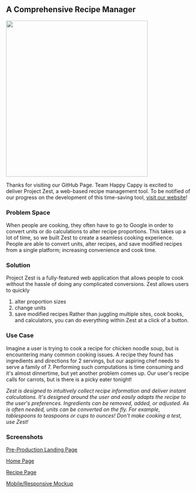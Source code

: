 ## A Comprehensive Recipe Manager

<a href="https://projectze.st"> <img src="https://projectze.st/static/media/zest.c2cebea3.png" align="center" height="427" width="387"> </a>


Thanks for visiting our GitHub Page. Team Happy Cappy is excited to deliver Project Zest, a web-based recipe management tool. To be notified of our progress on the development of this time-saving tool, [visit our website](https://projectze.st)!

### Problem Space
When people are cooking, they often have to go to Google in order to convert units or do calculations to alter recipe proportions. This takes up a lot of time, so we built Zest to create a seamless cooking experience. People are able to convert units, alter recipes, and save modified recipes from a single platform; increasing convenience and cook time.

### Solution
Project Zest is a fully-featured web application that allows people to cook without the hassle of doing any complicated conversions. Zest allows users to quickly
1. alter proportion sizes
2. change units
3. save modified recipes
Rather than juggling multiple sites, cook books, and calculators, you can do everything within Zest at a click of a button. 

### Use Case
Imagine a user is trying to cook a recipe for chicken noodle soup, but is encountering many common cooking issues. A recipe they found has ingredients and directions for 2 servings, but our aspiring chef needs to serve a family of 7. Performing such computations is time consuming and it's almost dinnertime, but yet another problem comes up. Our user's recipe calls for carrots, but is there is a picky eater tonight!


_Zest is designed to intuitively collect recipe information and deliver instant calculations. It's designed around the user and easily adapts the recipe to the user's preferences. Ingredients can be removed, added, or adjusted. As is often needed, units can be converted on the fly. For example, tablespoons to teaspoons or cups to ounces! Don't make cooking a test, use Zest!_

### Screenshots
[Pre-Production Landing Page](https://drive.google.com/file/d/1X2Q0izxte8uIafGjYoAsQD6QB1bpKMrE/view?usp=sharing)

[Home Page](https://drive.google.com/file/d/1J_XomD1ZJTMT0_IOqg2fF2SwDbBfxnFo/view?usp=sharing)

[Recipe Page](https://drive.google.com/file/d/1SDyE2OndF4yrl16GsqEFVq2RX6t4iEPM/view?usp=sharing)

[Mobile/Responsive Mockup](https://drive.google.com/file/d/1vmt_3PZ9V_NfEXY7VLob4lN324PIQuwf/view?usp=sharing)
